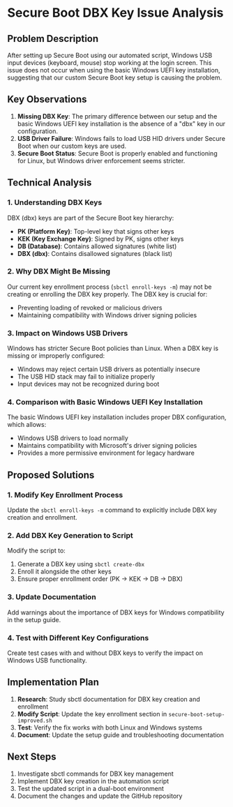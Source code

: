 # Secure Boot DBX Key Issue Analysis

## Problem Description
After setting up Secure Boot using our automated script, Windows USB input devices (keyboard, mouse) stop working at the login screen. This issue does not occur when using the basic Windows UEFI key installation, suggesting that our custom Secure Boot key setup is causing the problem.

## Key Observations
1. **Missing DBX Key**: The primary difference between our setup and the basic Windows UEFI key installation is the absence of a "dbx" key in our configuration.
2. **USB Driver Failure**: Windows fails to load USB HID drivers under Secure Boot when our custom keys are used.
3. **Secure Boot Status**: Secure Boot is properly enabled and functioning for Linux, but Windows driver enforcement seems stricter.

## Technical Analysis

### 1. Understanding DBX Keys
DBX (dbx) keys are part of the Secure Boot key hierarchy:
- **PK (Platform Key)**: Top-level key that signs other keys
- **KEK (Key Exchange Key)**: Signed by PK, signs other keys
- **DB (Database)**: Contains allowed signatures (white list)
- **DBX (dbx)**: Contains disallowed signatures (black list)

### 2. Why DBX Might Be Missing
Our current key enrollment process (`sbctl enroll-keys -m`) may not be creating or enrolling the DBX key properly. The DBX key is crucial for:
- Preventing loading of revoked or malicious drivers
- Maintaining compatibility with Windows driver signing policies

### 3. Impact on Windows USB Drivers
Windows has stricter Secure Boot policies than Linux. When a DBX key is missing or improperly configured:
- Windows may reject certain USB drivers as potentially insecure
- The USB HID stack may fail to initialize properly
- Input devices may not be recognized during boot

### 4. Comparison with Basic Windows UEFI Key Installation
The basic Windows UEFI key installation includes proper DBX configuration, which allows:
- Windows USB drivers to load normally
- Maintains compatibility with Microsoft's driver signing policies
- Provides a more permissive environment for legacy hardware

## Proposed Solutions

### 1. Modify Key Enrollment Process
Update the `sbctl enroll-keys -m` command to explicitly include DBX key creation and enrollment.

### 2. Add DBX Key Generation to Script
Modify the script to:
1. Generate a DBX key using `sbctl create-dbx`
2. Enroll it alongside the other keys
3. Ensure proper enrollment order (PK → KEK → DB → DBX)

### 3. Update Documentation
Add warnings about the importance of DBX keys for Windows compatibility in the setup guide.

### 4. Test with Different Key Configurations
Create test cases with and without DBX keys to verify the impact on Windows USB functionality.

## Implementation Plan

1. **Research**: Study sbctl documentation for DBX key creation and enrollment
2. **Modify Script**: Update the key enrollment section in `secure-boot-setup-improved.sh`
3. **Test**: Verify the fix works with both Linux and Windows systems
4. **Document**: Update the setup guide and troubleshooting documentation

## Next Steps

1. Investigate sbctl commands for DBX key management
2. Implement DBX key creation in the automation script
3. Test the updated script in a dual-boot environment
4. Document the changes and update the GitHub repository